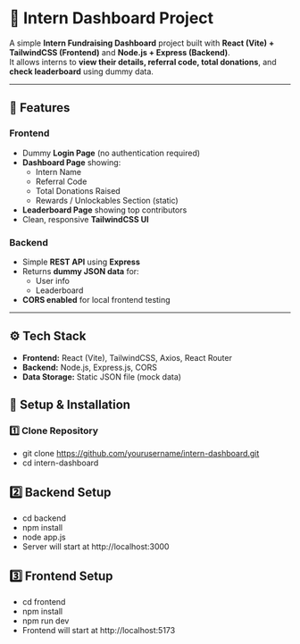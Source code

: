 # 🎯 Intern Dashboard Project

A simple **Intern Fundraising Dashboard** project built with **React (Vite) + TailwindCSS (Frontend)** and **Node.js + Express (Backend)**.  
It allows interns to **view their details, referral code, total donations**, and **check leaderboard** using dummy data.

---

## 📌 Features

### **Frontend**
- Dummy **Login Page** (no authentication required)
- **Dashboard Page** showing:
  - Intern Name
  - Referral Code
  - Total Donations Raised
  - Rewards / Unlockables Section (static)
- **Leaderboard Page** showing top contributors
- Clean, responsive **TailwindCSS UI**

### **Backend**
- Simple **REST API** using **Express**
- Returns **dummy JSON data** for:
  - User info
  - Leaderboard
- **CORS enabled** for local frontend testing

---

## ⚙️ Tech Stack

- **Frontend:** React (Vite), TailwindCSS, Axios, React Router
- **Backend:** Node.js, Express.js, CORS
- **Data Storage:** Static JSON file (mock data)

## 🚀 Setup & Installation

### **1️⃣ Clone Repository**
- git clone https://github.com/yourusername/intern-dashboard.git
- cd intern-dashboard

## **2️⃣ Backend Setup**

- cd backend
- npm install
- node app.js
- Server will start at http://localhost:3000

## **3️⃣ Frontend Setup**
-  cd frontend
- npm install
- npm run dev
- Frontend will start at http://localhost:5173
